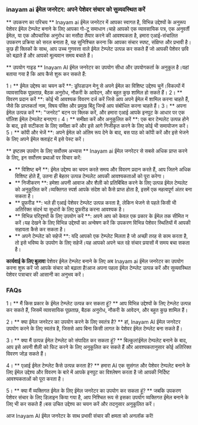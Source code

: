 ### inayam ai ईमेल जनरेटर: अपने पेशेवर संचार को सुव्यवस्थित करें

** उपकरण का परिचय **
Inayam ai ईमेल जनरेटर में आपका स्वागत है, विभिन्न उद्देश्यों के अनुरूप पेशेवर ईमेल टेम्प्लेट बनाने के लिए आपका गो-टू समाधान।चाहे आपको एक व्यावसायिक पत्र, एक अनुवर्ती ईमेल, या एक औपचारिक अनुरोध का मसौदा तैयार करने की आवश्यकता है, हमारा एआई-संचालित उपकरण प्रक्रिया को सरल बनाता है, यह सुनिश्चित करना कि आपका संचार स्पष्ट, संक्षिप्त और प्रभावी है।कुछ ही क्लिकों के साथ, आप उच्च गुणवत्ता वाले ईमेल टेम्प्लेट उत्पन्न कर सकते हैं जो आपकी पेशेवर छवि को बढ़ाते हैं और आपको मूल्यवान समय बचाते हैं।

** उपयोग गाइड **
Inayam AI ईमेल जनरेटर का उपयोग सीधा और उपयोगकर्ता के अनुकूल है।यहां बताया गया है कि आप कैसे शुरू कर सकते हैं:

1। ** ईमेल उद्देश्य का चयन करें **: ड्रॉपडाउन मेनू से अपने ईमेल का विशिष्ट उद्देश्य चुनें।विकल्पों में व्यावसायिक पूछताछ, बैठक अनुरोध, नौकरी के आवेदन, और बहुत कुछ शामिल हो सकते हैं।
2। ** विवरण प्रदान करें **: कोई भी आवश्यक विवरण दर्ज करें जिसे आप अपने ईमेल में शामिल करना चाहते हैं, जैसे कि प्राप्तकर्ता नाम, विषय पंक्ति और प्रमुख बिंदु जिन्हें आप संबोधित करना चाहते हैं।
3। ** अपना ईमेल उत्पन्न करें **: "जनरेट" बटन पर क्लिक करें, और हमारा एआई आपके इनपुट के आधार पर एक पॉलिश ईमेल टेम्पलेट बनाएगा।
4। ** समीक्षा करें और अनुकूलित करें **: एक बार टेम्पलेट उत्पन्न होने के बाद, इसे सटीकता के लिए समीक्षा करें और इसे आगे निजीकृत करने के लिए कोई भी समायोजन करें।
5। ** कॉपी और भेजें **: अपने ईमेल को अंतिम रूप देने के बाद, बस पाठ को कॉपी करें और इसे भेजने के लिए अपने ईमेल क्लाइंट में इसे पेस्ट करें।

** इष्टतम उपयोग के लिए सर्वोत्तम अभ्यास **
Inayam ai ईमेल जनरेटर से सबसे अधिक प्राप्त करने के लिए, इन सर्वोत्तम प्रथाओं पर विचार करें:

- ** विशिष्ट बनें **: ईमेल उद्देश्य का चयन करते समय और विवरण प्रदान करते हैं, आप जितने अधिक विशिष्ट होते हैं, उतना ही बेहतर उत्पन्न टेम्पलेट आपकी आवश्यकताओं को पूरा करेगा।
- ** निजीकरण **: हमेशा अपनी आवाज और शैली को प्रतिबिंबित करने के लिए उत्पन्न ईमेल टेम्पलेट को अनुकूलित करें।व्यक्तिगत स्पर्श आपके संदेश को कैसे प्राप्त होता है, इसमें एक महत्वपूर्ण अंतर बना सकता है।
- ** प्रूफरीड **: भले ही एआई पेशेवर टेम्प्लेट उत्पन्न करता है, लेकिन भेजने से पहले किसी भी अतिरिक्त संदर्भ या सुधारों के लिए प्रूफरीड करना आवश्यक है।
- ** विभिन्न परिदृश्यों के लिए उपयोग करें **: अपने आप को केवल एक प्रकार के ईमेल तक सीमित न करें।यह देखने के लिए विभिन्न उद्देश्यों का अन्वेषण करें कि उपकरण विभिन्न पेशेवर स्थितियों में आपकी सहायता कैसे कर सकता है।
- ** अपने टेम्प्लेट को सहेजें **: यदि आपको एक टेम्प्लेट मिलता है जो अच्छी तरह से काम करता है, तो इसे भविष्य के उपयोग के लिए सहेजें।यह आपको अपने चल रहे संचार प्रयासों में समय बचा सकता है।

**कार्यवाई के लिए बुलावा**
पेशेवर ईमेल टेम्प्लेट बनाने के लिए अब Inayam ai ईमेल जनरेटर का उपयोग करना शुरू करें जो आपके संचार को बढ़ाता है!आज अपना पहला ईमेल टेम्प्लेट उत्पन्न करें और सुव्यवस्थित पेशेवर पत्राचार की आसानी का अनुभव करें।

### FAQs

1। ** मैं किस प्रकार के ईमेल टेम्प्लेट उत्पन्न कर सकता हूं? **
आप विभिन्न उद्देश्यों के लिए टेम्प्लेट उत्पन्न कर सकते हैं, जिसमें व्यावसायिक पूछताछ, बैठक अनुरोध, नौकरी के आवेदन, और बहुत कुछ शामिल हैं।

2। ** क्या ईमेल जनरेटर का उपयोग करने के लिए स्वतंत्र है? **
हां, Inayam AI ईमेल जनरेटर उपयोग करने के लिए स्वतंत्र है, जिससे आप बिना किसी लागत के पेशेवर ईमेल टेम्प्लेट बना सकते हैं।

3। ** क्या मैं उत्पन्न ईमेल टेम्प्लेट को संपादित कर सकता हूं? **
बिल्कुल!ईमेल टेम्पलेट बनाने के बाद, आप इसे अपनी शैली को फिट करने के लिए अनुकूलित कर सकते हैं और आवश्यकतानुसार कोई अतिरिक्त विवरण जोड़ सकते हैं।

4। ** एआई ईमेल टेम्प्लेट कैसे उत्पन्न करता है? **
हमारा AI एक सुसंगत और पेशेवर टेम्पलेट बनाने के लिए ईमेल उद्देश्य और विवरण के बारे में आपके इनपुट का विश्लेषण करता है जो आपकी निर्दिष्ट आवश्यकताओं को पूरा करता है।

5। ** क्या मैं व्यक्तिगत ईमेल के लिए ईमेल जनरेटर का उपयोग कर सकता हूं? **
जबकि उपकरण पेशेवर संचार के लिए डिज़ाइन किया गया है, आप निश्चित रूप से इसका उपयोग व्यक्तिगत ईमेल बनाने के लिए भी कर सकते हैं।बस उचित उद्देश्य का चयन करें और तदनुसार अनुकूलित करें।

आज Inayam AI ईमेल जनरेटर के साथ प्रभावी संचार की क्षमता को अनलॉक करें!